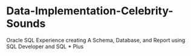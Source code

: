 # Data-Implementation-Celebrity-Sounds
 Oracle SQL Experience creating A Schema, Database, and Report using SQL Developer and SQL * Plus
